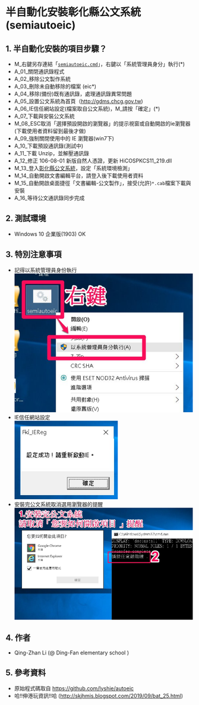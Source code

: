 # 半自動化安裝彰化縣公文系統(semiautoeic)
## 1. 半自動化安裝的項目步驟？
- M_右鍵另存連結「[`semiautoeic.cmd`](https://raw.githubusercontent.com/ghostfox369/autoeic4chcg/master/semiautoeic.cmd)」，右鍵以「系統管理員身分」執行(*)
- A_01_關閉通訊錄程式
- A_02_移除公文製作系統
- A_03_刪除未自動移除的檔案 (eic*)
- A_04_移除(備份)既有通訊錄，處理通訊錄異常問題
- A_05_設置公文系統為首頁（http://gdms.chcg.gov.tw)
- A_06_IE信任網站設定(檔案取自公文系統)，M_請按「確定」(*)
- A_07_下載與安裝公文系統
- M_08_ESC取消「選擇預設開啟的瀏覽器」的提示視窗或自動開啟的ie瀏覽器(下載使用者資料留到最後才做)
- A_09_強制關閉使用中的 IE 瀏覽器(win7下)
- A_10_下載預設通訊錄(測試中)
- A_11_下載 Unzip，並解壓通訊錄
- A_12_修正 106-08-01 新版自然人憑證，更新 HiCOSPKCS11_219.dll
- M_13_登入[彰化縣公文系統](http://gdms.chcg.gov.tw)，設定「系統環境檢測」
- M_14_自動開啟文書編輯平台，請登入後下載使用者資料
- M_15_自動開啟桌面捷徑「文書編輯-公文製作」，接受(允許)`*.cab`檔案下載與安裝
- A_16_等待公文通訊錄同步完成

## 2. 測試環境
- Windows 10 企業版(1903) OK

## 3. 特別注意事項
- 記得以系統管理員身份執行  
![001](/001.jpg)
- IE信任網站設定  
![002](/002.jpg)
- 安裝完公文系統取消選用瀏覽器的提醒  
![003](/003.jpg)

## 4. 作者
- Qing-Zhan Li (@ Ding-Fan elementary school )

## 5. 參考資料
- 原始程式碼取自 https://github.com/lyshie/autoeic
- 哈!!伸港玩資訊!!哈 (http://skjhmis.blogspot.com/2019/09/bat_25.html)
